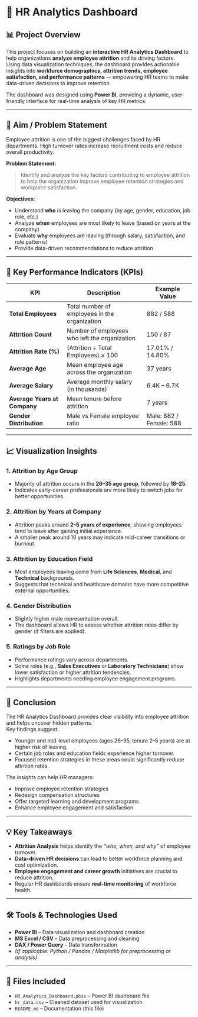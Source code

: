 # 🧩 HR Analytics Dashboard

## 📊 Project Overview
This project focuses on building an **interactive HR Analytics Dashboard** to help organizations **analyze employee attrition** and its driving factors.  
Using data visualization techniques, the dashboard provides actionable insights into **workforce demographics, attrition trends, employee satisfaction, and performance patterns** — empowering HR teams to make data-driven decisions to improve retention.

The dashboard was designed using **Power BI**, providing a dynamic, user-friendly interface for real-time analysis of key HR metrics.

---

## 🎯 Aim / Problem Statement
Employee attrition is one of the biggest challenges faced by HR departments. High turnover rates increase recruitment costs and reduce overall productivity.

**Problem Statement:**  
> Identify and analyze the key factors contributing to employee attrition to help the organization improve employee retention strategies and workplace satisfaction.

**Objectives:**
- Understand **who** is leaving the company (by age, gender, education, job role, etc.)
- Analyze **when** employees are most likely to leave (based on years at the company)
- Evaluate **why** employees are leaving (through salary, satisfaction, and role patterns)
- Provide data-driven recommendations to reduce attrition

---

## 🧮 Key Performance Indicators (KPIs)

| KPI | Description | Example Value |
|-----|--------------|---------------|
| **Total Employees** | Total number of employees in the organization | 882 / 588 |
| **Attrition Count** | Number of employees who left the organization | 150 / 87 |
| **Attrition Rate (%)** | (Attrition ÷ Total Employees) × 100 | 17.01% / 14.80% |
| **Average Age** | Mean employee age across the organization | 37 years |
| **Average Salary** | Average monthly salary (in thousands) | 6.4K – 6.7K |
| **Average Years at Company** | Mean tenure before attrition | 7 years |
| **Gender Distribution** | Male vs Female employee ratio | Male: 882 / Female: 588 |

---

## 📈 Visualization Insights

### 1. **Attrition by Age Group**
- Majority of attrition occurs in the **26–35 age group**, followed by **18–25**.  
- Indicates early-career professionals are more likely to switch jobs for better opportunities.

### 2. **Attrition by Years at Company**
- Attrition peaks around **2–5 years of experience**, showing employees tend to leave after gaining initial experience.
- A smaller peak around 10 years may indicate mid-career transitions or burnout.

### 3. **Attrition by Education Field**
- Most employees leaving come from **Life Sciences**, **Medical**, and **Technical** backgrounds.  
- Suggests that technical and healthcare domains have more competitive external opportunities.

### 4. **Gender Distribution**
- Slightly higher male representation overall.  
- The dashboard allows HR to assess whether attrition rates differ by gender (if filters are applied).

### 5. **Ratings by Job Role**
- Performance ratings vary across departments.  
- Some roles (e.g., **Sales Executives** or **Laboratory Technicians**) show lower satisfaction or higher attrition tendencies.  
- Highlights departments needing employee engagement programs.

---

## 🧠 Conclusion

The HR Analytics Dashboard provides clear visibility into employee attrition and helps uncover hidden patterns.  
Key findings suggest:
- Younger and mid-level employees (ages 26–35, tenure 2–5 years) are at higher risk of leaving.
- Certain job roles and education fields experience higher turnover.
- Focused retention strategies in these areas could significantly reduce attrition rates.

The insights can help HR managers:
- Improve employee retention strategies  
- Redesign compensation structures  
- Offer targeted learning and development programs  
- Enhance employee engagement and satisfaction  

---

## 💡 Key Takeaways
- **Attrition Analysis** helps identify the *“who, when, and why”* of employee turnover.
- **Data-driven HR decisions** can lead to better workforce planning and cost optimization.
- **Employee engagement and career growth** initiatives are crucial to reduce attrition.
- Regular HR dashboards ensure **real-time monitoring** of workforce health.

---

## 🛠️ Tools & Technologies Used
- **Power BI** – Data visualization and dashboard creation  
- **MS Excel / CSV** – Data preprocessing and cleaning  
- **DAX / Power Query** – Data transformation  
- *(If applicable: Python / Pandas / Matplotlib for preprocessing or analysis)*  
---

## 📂 Files Included
- `HR_Analytics_Dashboard.pbix` – Power BI dashboard file  
- `hr_data.csv` – Cleaned dataset used for visualization  
- `README.md` – Documentation (this file)  

